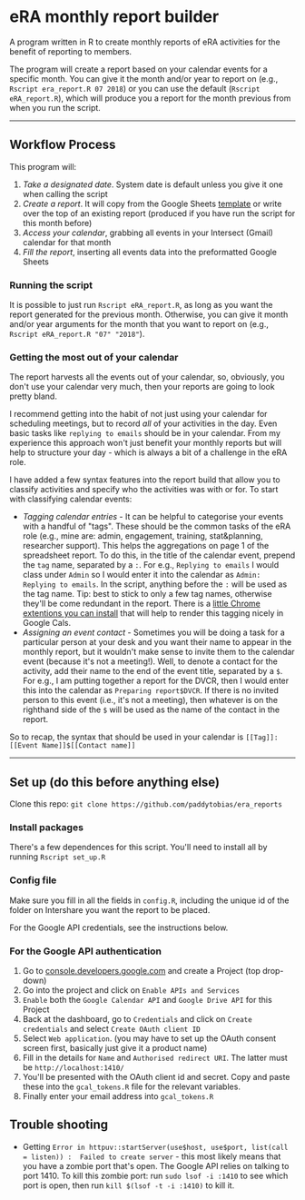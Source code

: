 # eRA monthly report builder

A program written in R to create monthly reports of eRA activities for the benefit of reporting to members. 

The program will create a report based on your calendar events for a specific month. You can give it the month and/or year to report on (e.g., `Rscript era_report.R 07 2018`) or you can use the default (`Rscript eRA_report.R`), which will produce you a report for the month previous from when you run the script.

---
## Workflow Process
This program will:
1. *Take a designated date*. System date is default unless you give it one when calling the script
2. *Create a report*. It will copy from the Google Sheets [template](https://docs.google.com/spreadsheets/d/1VnKspMIR4UgXpV3ZfssZaSQkMUcY_GS96vHGrFHnvWw/edit?usp=sharing) or write over the top of an existing report (produced if you have run the script for this month before)
3. *Access your calendar*, grabbing all events in your Intersect (Gmail) calendar for that month
4. *Fill the report*, inserting all events data into the preformatted Google Sheets 

### Running the script
It is possible to just run `Rscript eRA_report.R`, as long as you want the report generated for the previous month. Otherwise, you can give it month and/or year arguments for the month that you want to report on (e.g., `Rscript eRA_report.R "07" "2018"`).

### Getting the most out of your calendar
The report harvests all the events out of your calendar, so, obviously, you don't use your calendar very much, then your reports are going to look pretty bland. 

I recommend getting into the habit of not just using your calendar for scheduling meetings, but to record *all* of your activities in the day. Even basic tasks like `replying to emails` should be in your calendar. From my experience this approach won't just benefit your monthly reports but will help to structure your day - which is always a bit of a challenge in the eRA role. 

I have added a few syntax features into the report build that allow you to classify activities and specify who the activities was with or for. To start with classifying calendar events:
* *Tagging calendar entries* - It can be helpful to categorise your events with a handful of "tags". These should be the common tasks of the eRA role (e.g., mine are: admin, engagement, training, stat&planning, researcher support). This helps the aggregations on page 1 of the spreadsheet report. To do this, in the title of the calendar event, prepend the `tag` name, separated by a `:`. For e.g., `Replying to emails` I would class under `Admin` so I would enter it into the calendar as `Admin: Replying to emails`. In the script, anything before the `:` will be used as the tag name. Tip: best to stick to only a few tag names, otherwise they'll be come redundant in the report. There is a [little Chrome extentions you can install](https://chrome.google.com/webstore/detail/google-calendar-tags/ncpjnjohbcgocheijdaafoidjnkpajka/) that will help to render this tagging nicely in Google Cals.
* *Assigning an event contact* - Sometimes you will be doing a task for a particular person at your desk and you want their name to appear in the monthly report, but it wouldn't make sense to invite them to the calendar event (because it's not a meeting!). Well, to denote a contact for the activity, add their name to the end of the event title, separated by a `$`. For e.g., I am putting together a report for the DVCR, then I would enter this into the calendar as `Preparing report$DVCR`. If there is no invited person to this event (i.e., it's not a meeting), then whatever is on the righthand side of the `$` will be used as the name of the contact in the report. 

So to recap, the syntax that should be used in your calendar is `[[Tag]]:[[Event Name]]$[[Contact name]]`

---

## Set up (do this before anything else)
Clone this repo: `git clone https://github.com/paddytobias/era_reports`

### Install packages
There's a few dependences for this script. You'll need to install all by running `Rscript set_up.R`

### Config file
Make sure you fill in all the fields in `config.R`, including the unique id of the folder on Intershare you want the report to be placed.

For the Google API credentials, see the instructions below.

### For the Google API authentication
1. Go to [console.developers.google.com](console.developers.google.com) and create a Project (top drop-down)
2. Go into the project and click on `Enable APIs and Services`
3. `Enable` both the `Google Calendar API` and `Google Drive API` for this Project
4. Back at the dashboard, go to `Credentials` and click on `Create credentials` and select `Create OAuth client ID`
5. Select `Web application`. (you may have to set up the OAuth consent screen first, basically just give it a product name)
6. Fill in the details for `Name` and `Authorised redirect URI`. The latter must be `http://localhost:1410/`
7. You'll be presented with the OAuth client id and secret. Copy and paste these into the `gcal_tokens.R` file for the relevant variables. 
8. Finally enter your email address into `gcal_tokens.R`

## Trouble shooting
* Getting ```Error in httpuv::startServer(use$host, use$port, list(call = listen)) : 
Failed to create server``` - this most likely means that you have a zombie port that's open. The Google API relies on talking to port 1410. To kill this zombie port: run `sudo lsof -i :1410` to see which port is open, then run `kill $(lsof -t -i :1410)` to kill it. 
